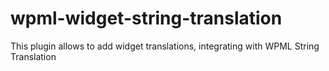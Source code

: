 wpml-widget-string-translation
==============================

This plugin allows to add widget translations, integrating with WPML String Translation
